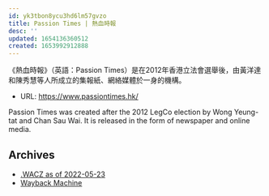 ```yaml
---
id: yk3tbon8ycu3hd6lm57gvzo
title: Passion Times | 熱血時報
desc: ''
updated: 1654136360512
created: 1653992912888
---
```


《熱血時報》（英語：Passion Times）是在2012年香港立法會選舉後，由黃洋達和陳秀慧等人所成立的集報紙、網絡媒體於一身的機構。


- URL: https://www.passiontimes.hk/

Passion Times was created after the 2012 LegCo election by Wong Yeung-tat and Chan Sau Wai. It is released in the form of newspaper and online media.


## Archives

- [.WACZ as of 2022-05-23](https://bafybeiheijm254aewd5hmcucyzqwidvsh52dtufwr3d7exkdfaikygrbqi.ipfs.dweb.link/fixtures/passiontime-05_23_2022.wacz)
- [Wayback Machine](https://web.archive.org/web/*/http://www.passiontimes.hk/4.0/index.php)
